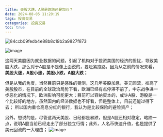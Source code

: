 ```yaml
---
title: 美股大跌，A股是跑路还是加仓？
date: 2024-08-05 11:20:19
tags: 投资交易
categories: 投资交易
toc: true
---
```

![84ccb09fedb4e88b8c19b2a9827f873](https://github.com/user-attachments/assets/c0bf3d12-56c7-4a2b-98e3-bf27d3146dae)

<!-- more -->
![image](https://github.com/user-attachments/assets/7f11ab86-1155-4844-8442-de8b21b74348)

这两天美股因为就业数据的问题，引起了机构对于投资美国的经济的担忧，导致美股大跌，那么对于A股是不是像上面说的，要赶紧跑路，因为从之前的情况来看，**美股大涨，A股小涨，美股小跌，A股大跌**；

但是从我的角度，当然目前只是感性的猜测，这几年美股加息，美元回流，推高了美股股市，在目前的全球政治局势下看，欧洲已经有点停滞不前了，中东战争进一步恶化的情况下，欧洲影响可能更大；目前可以容纳资本的，或许A股、港股是一个比较好的地方，虽然国内的经济数据也不好看，但是整体上，目前还能过得下去； 所以国内重仓高息分红的银行，我认为是比较保险的避险资产； 


另外，想说的是，尽管这两天美股、日经都是暴跌，但是A股还相对稳定，略跌一点，说明A股当前已经走出了部分独立行情；此外，人名币快速升值，也是提供了美元回流的一大理由；
![image](https://github.com/user-attachments/assets/cf47da39-7fb5-46c3-8c21-6ed71e6d3d0b)
